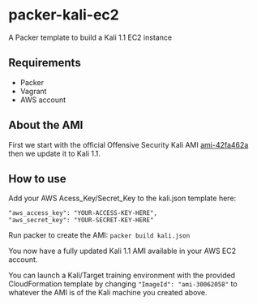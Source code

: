 packer-kali-ec2
===========
A Packer template to build a Kali 1.1 EC2 instance

## Requirements
* Packer
* Vagrant
* AWS account

## About the AMI
First we start with the official Offensive Security Kali AMI [ami-42fa462a](https://www.kali.org/news/kali-linux-amazon-ec2-ami/) then we update it to Kali 1.1.

## How to use
Add your AWS Acess_Key/Secret_Key to the kali.json template here:

```
"aws_access_key": "YOUR-ACCESS-KEY-HERE",
"aws_secret_key": "YOUR-SECRET-KEY-HERE"
```

Run packer to create the AMI: `packer build kali.json`

You now have a fully updated Kali 1.1 AMI available in your AWS EC2 account.

You can launch a Kali/Target training environment with the provided CloudFormation template by changing `"ImageId": "ami-30062058"` to whatever the AMI is of the Kali machine you created above.
